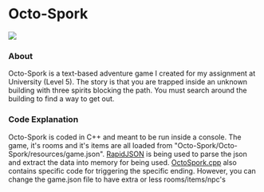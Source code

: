 <p align="center">
  <h1>Octo-Spork</h1>
  <a href="https://twitter.com/JoshLmao">
    <img src="https://img.shields.io/badge/twitter-JoshLmao-blue.svg?style=flat-square.svg"/>
  </a>
</p>

### About

Octo-Spork is a text-based adventure game I created for my assignment at University (Level 5). The story is that you are trapped inside an unknown building with three spirits blocking the path. You must search around the building to find a way to get out.

### Code Explanation

Octo-Spork is coded in C++ and meant to be run inside a console. The game, it's rooms and it's items are all loaded from "Octo-Spork/Octo-Spork/resources/game.json". [RapidJSON](https://rapidjson.org/) is being used to parse the json and extract the data into memory for being used. [OctoSpork.cpp](https://github.com/JoshLmao/Octo-Spork/blob/master/Octo-Spork/Octo-Spork/OctoSpork.cpp) also contains specific code for triggering the specific ending. However, you can change the game.json file to have extra or less rooms/items/npc's
